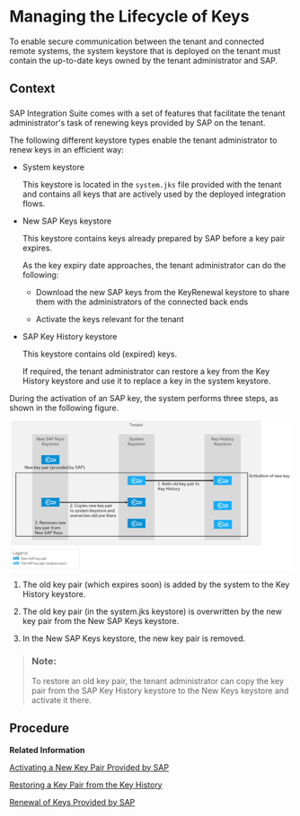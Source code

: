 <!-- loio7d24b61c989e4fa5851797fe391e83d2 -->

# Managing the Lifecycle of Keys

To enable secure communication between the tenant and connected remote systems, the system keystore that is deployed on the tenant must contain the up-to-date keys owned by the tenant administrator and SAP.



<a name="loio7d24b61c989e4fa5851797fe391e83d2__context_njs_1vy_wbb"/>

## Context



### 

SAP Integration Suite comes with a set of features that facilitate the tenant administrator's task of renewing keys provided by SAP on the tenant.

The following different keystore types enable the tenant administrator to renew keys in an efficient way:

-   System keystore

    This keystore is located in the `system.jks` file provided with the tenant and contains all keys that are actively used by the deployed integration flows.

-   New SAP Keys keystore

    This keystore contains keys already prepared by SAP before a key pair expires.

    As the key expiry date approaches, the tenant administrator can do the following:

    -   Download the new SAP keys from the KeyRenewal keystore to share them with the administrators of the connected back ends

    -   Activate the keys relevant for the tenant


-   SAP Key History keystore

    This keystore contains old \(expired\) keys.

    If required, the tenant administrator can restore a key from the Key History keystore and use it to replace a key in the system keystore.


During the activation of an SAP key, the system performs three steps, as shown in the following figure.

 ![](../40-RemoteSystems/images/Cloud_Integration_Certificate_Management_Activating_SAP_Keys_fbe4f91.png) 

1.  The old key pair \(which expires soon\) is added by the system to the Key History keystore.

2.  The old key pair \(in the system.jks keystore\) is overwritten by the new key pair from the New SAP Keys keystore.

3.  In the New SAP Keys keystore, the new key pair is removed.


> ### Note:  
> To restore an old key pair, the tenant administrator can copy the key pair from the SAP Key History keystore to the New Keys keystore and activate it there.



<a name="loio7d24b61c989e4fa5851797fe391e83d2__steps_ojs_1vy_wbb"/>

## Procedure



**Related Information**  


[Activating a New Key Pair Provided by SAP](activating-a-new-key-pair-provided-by-sap-383be7a.md "Activate a new key pair provided by SAP in order to replace an old key pair which is supposed to expire soon.")

[Restoring a Key Pair from the Key History](restoring-a-key-pair-from-the-key-history-43965e7.md "Restore a key pair from the SAP Key History.")

[Renewal of Keys Provided by SAP](../40-RemoteSystems/renewal-of-keys-provided-by-sap-5db16f5.md "To enable secure communication between the tenant and connected remote systems, the system keystore deployed on the tenant must contain up-to-date keys owned by the tenant administrator and SAP.")


